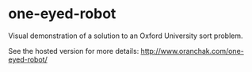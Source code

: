 # one-eyed-robot
Visual demonstration of a solution to an Oxford University sort problem.

See the hosted version for more details:  http://www.oranchak.com/one-eyed-robot/

